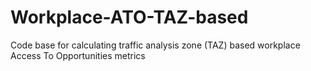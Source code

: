 # Workplace-ATO-TAZ-based
Code base for calculating traffic analysis zone (TAZ) based workplace Access To Opportunities metrics

